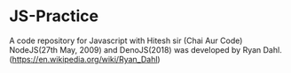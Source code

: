 # JS-Practice
A code repository for Javascript with Hitesh sir (Chai Aur Code)
NodeJS(27th May, 2009) and DenoJS(2018) was developed by Ryan Dahl.(https://en.wikipedia.org/wiki/Ryan_Dahl) 